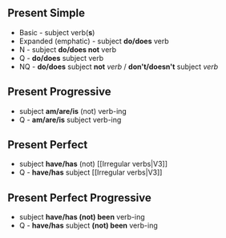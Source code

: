 ## Present Simple 
- Basic - subject verb(**s**)
- Expanded (emphatic) - subject **do/does** verb
- N - subject **do/does not** verb
- Q - **do/does** subject verb
- NQ - **do/does** subject **not** *verb* / **don't/doesn't** subject *verb*

## Present Progressive 
- subject **am/are/is** (not) verb-ing
- Q - **am/are/is** subject verb-ing

## Present Perfect 
- subject **have/has** (not) [[Irregular verbs|V3]]
- Q -  **have/has** subject [[Irregular verbs|V3]]

## Present Perfect Progressive
- subject **have/has (not) been** verb-ing 
- Q - **have/has** subject **(not) been** verb-ing 
